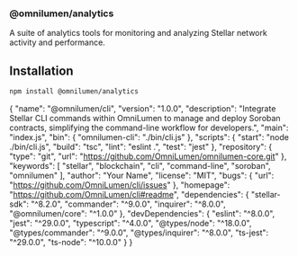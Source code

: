 ### @omnilumen/analytics

A suite of analytics tools for monitoring and analyzing Stellar network activity and performance.

## Installation

```bash
npm install @omnilumen/analytics
```
{
  "name": "@omnilumen/cli",
  "version": "1.0.0",
  "description": "Integrate Stellar CLI commands within OmniLumen to manage and deploy Soroban contracts, simplifying the command-line workflow for developers.",
  "main": "index.js",
  "bin": {
    "omnilumen-cli": "./bin/cli.js"
  },
  "scripts": {
    "start": "node ./bin/cli.js",
    "build": "tsc",
    "lint": "eslint .",
    "test": "jest"
  },
  "repository": {
    "type": "git",
    "url": "https://github.com/OmniLumen/omnilumen-core.git"
  },
  "keywords": [
    "stellar",
    "blockchain",
    "cli",
    "command-line",
    "soroban",
    "omnilumen"
  ],
  "author": "Your Name",
  "license": "MIT",
  "bugs": {
    "url": "https://github.com/OmniLumen/cli/issues"
  },
  "homepage": "https://github.com/OmniLumen/cli#readme",
  "dependencies": {
    "stellar-sdk": "^8.2.0",
    "commander": "^9.0.0",
    "inquirer": "^8.0.0",
    "@omnilumen/core": "^1.0.0"
  },
  "devDependencies": {
    "eslint": "^8.0.0",
    "jest": "^29.0.0",
    "typescript": "^4.0.0",
    "@types/node": "^18.0.0",
    "@types/commander": "^9.0.0",
    "@types/inquirer": "^8.0.0",
    "ts-jest": "^29.0.0",
    "ts-node": "^10.0.0"
  }
}
